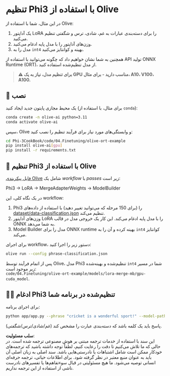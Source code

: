 # تنظیم Phi3 با استفاده از Olive

در این مثال، شما با استفاده از Olive:

1. یک آداپتور LoRA را برای دسته‌بندی عبارات به غم، شادی، ترس و شگفتی تنظیم می‌کنید.
1. وزن‌های آداپتور را با مدل پایه ادغام می‌کنید.
1. مدل را به `int4` بهینه و کوانتایز می‌کنید.

همچنین به شما نشان خواهیم داد که چگونه می‌توانید با استفاده از API تولید ONNX Runtime (ORT)، از مدل تنظیم‌شده استفاده کنید.

> **⚠️ برای تنظیم مدل، نیاز به یک GPU مناسب دارید - برای مثال، A10، V100، A100.**

## 💾 نصب

یک محیط مجازی پایتون جدید ایجاد کنید (برای مثال، با استفاده از `conda`):

```bash
conda create -n olive-ai python=3.11
conda activate olive-ai
```

سپس، Olive و وابستگی‌های مورد نیاز برای فرآیند تنظیم را نصب کنید:

```bash
cd Phi-3CookBook/code/04.Finetuning/olive-ort-example
pip install olive-ai[gpu]
pip install -r requirements.txt
```

## 🧪 تنظیم Phi3 با استفاده از Olive

[فایل پیکربندی Olive](../../../../../code/03.Finetuning/olive-ort-example/phrase-classification.json) شامل یک *workflow* با *passes* زیر است:

Phi3 -> LoRA -> MergeAdapterWeights -> ModelBuilder

در یک نگاه کلی، این workflow:

1. Phi3 را (برای 150 مرحله که می‌توانید تغییر دهید) با استفاده از داده‌های [dataset/data-classification.json](../../../../../code/03.Finetuning/olive-ort-example/dataset/dataset-classification.json) تنظیم می‌کند.
1. وزن‌های آداپتور LoRA را با مدل پایه ادغام می‌کند. این کار یک خروجی مدل در قالب ONNX به شما می‌دهد.
1. Model Builder مدل را برای ONNX runtime بهینه کرده و آن را به `int4` کوانتایز می‌کند.

برای اجرای workflow، دستور زیر را اجرا کنید:

```bash
olive run --config phrase-classification.json
```

پس از اتمام فرآیند توسط Olive، مدل Phi3 تنظیم‌شده و بهینه‌شده `int4` شما در مسیر زیر موجود است:  
`code/04.Finetuning/olive-ort-example/models/lora-merge-mb/gpu-cuda_model`.

## 🧑‍💻 ادغام Phi3 تنظیم‌شده در برنامه شما

برای اجرای برنامه:

```bash
python app/app.py --phrase "cricket is a wonderful sport!" --model-path models/lora-merge-mb/gpu-cuda_model
```

پاسخ باید یک کلمه باشد که دسته‌بندی عبارت را مشخص کند (غم/شادی/ترس/شگفتی).

**سلب مسئولیت**:  
این سند با استفاده از خدمات ترجمه مبتنی بر هوش مصنوعی ترجمه شده است. در حالی که ما تلاش می‌کنیم تا دقت را رعایت کنیم، لطفاً توجه داشته باشید که ترجمه‌های خودکار ممکن است شامل اشتباهات یا نادرستی‌هایی باشد. سند اصلی به زبان اصلی آن باید به عنوان منبع معتبر در نظر گرفته شود. برای اطلاعات حیاتی، ترجمه حرفه‌ای انسانی توصیه می‌شود. ما هیچ مسئولیتی در قبال سوءتفاهم‌ها یا تفسیرهای نادرست ناشی از استفاده از این ترجمه نداریم.